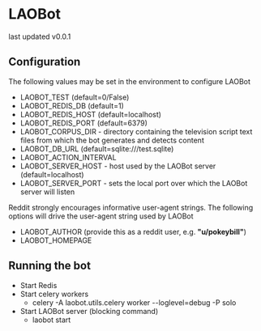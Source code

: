 # LAOBot
last updated v0.0.1

## Configuration
The following values may be set in the environment to configure LAOBot 

* LAOBOT_TEST (default=0/False)
* LAOBOT_REDIS_DB (default=1)
* LAOBOT_REDIS_HOST (default=localhost)
* LAOBOT_REDIS_PORT (default=6379)
* LAOBOT_CORPUS_DIR - directory containing the television script text files from which the bot generates and detects content
* LAOBOT_DB_URL (default=sqlite:///test.sqlite)
* LAOBOT_ACTION_INTERVAL
* LAOBOT_SERVER_HOST - host used by the LAOBot server (default=localhost)
* LAOBOT_SERVER_PORT - sets the local port over which the LAOBot server will listen

Reddit strongly encourages informative user-agent strings.  The following options will drive the user-agent string used by LAOBot
* LAOBOT_AUTHOR (provide this as a reddit user, e.g. **"u/pokeybill"**)
* LAOBOT_HOMEPAGE

## Running the bot
* Start Redis
* Start celery workers
  * celery -A laobot.utils.celery worker --loglevel=debug -P solo
* Start LAOBot server (blocking command)
  * laobot start